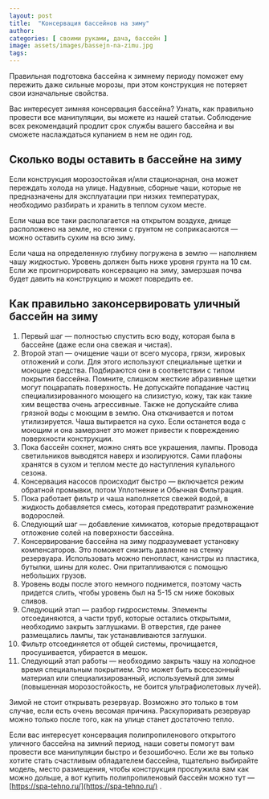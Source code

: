 ```yaml
---
layout: post
title:  "Консервация бассейнов на зиму"
author: 
categories: [ своими руками, дача, бассейн ]
image: assets/images/bassejn-na-zimu.jpg
tags: 
---
```

Правильная подготовка бассейна к зимнему периоду поможет ему пережить даже сильные морозы, при этом конструкция не потеряет свои изначальные свойства. 

Вас интересует зимняя консервация бассейна? Узнать, как правильно провести все манипуляции, вы можете из нашей статьи. Соблюдение всех рекомендаций продлит срок службы вашего бассейна и вы сможете наслаждаться купанием в нем не один год.

## Сколько воды оставить в бассейне на зиму

Если конструкция морозостойкая и/или стационарная, она может переждать холода на улице. Надувные, сборные чаши, которые не предназначены для эксплуатации при низких температурах, необходимо разбирать и хранить в теплом сухом месте.

Если чаша все таки располагается на открытом воздухе, днище расположено на земле, но стенки с грунтом не соприкасаются — можно оставить сухим на всю зиму.

Если чаша на определенную глубину погружена в землю — наполняем чашу жидкостью. Уровень должен быть ниже уровня грунта на 10 см. Если же проигнорировать консервацию на зиму, замерзшая почва будет давить на конструкцию и может повредить ее.

## Как правильно законсервировать уличный бассейн на зиму

1. Первый шаг — полностью спустить всю воду, которая была в бассейне (даже если она свежая и чистая).
2. Второй этап — очищение чаши от всего мусора, грязи, жировых отложений и соли. Для этого используют специальные щетки и моющие средства. Подбираются они в соответствии с типом покрытия бассейна. Помните, слишком жесткие абразивные щетки могут поцарапать поверхность. Не допускайте попадание частиц специализированного моющего на слизистую, кожу, так как такие хим вещества очень агрессивные. Также не допускайте слива грязной воды с моющим в землю. Она откачивается и потом утилизируется. Чаша вытирается на сухо. Если останется вода с моющим и она замерзнет это может привести к повреждению поверхности конструкции.
3. Пока бассейн сохнет, можно снять все украшения, лампы. Провода светильников выводятся наверх и изолируются. Сами плафоны хранятся в сухом и теплом месте до наступления купального сезона.
4. Консервация насосов происходит быстро — включается режим обратной промывки, потом Уплотнение и Обычная Фильтрация.
5. Пока работает фильтр и чаша наполняется свежей водой, в жидкость добавляется смесь, которая предотвратит размножение водорослей.
6. Следующий шаг — добавление химикатов, которые предотвращают отложение солей на поверхности бассейна.
7. Консервирование бассейна на зиму подразумевает установку компенсаторов. Это поможет снизить давление на стенку резервуара. Использовать можно пенопласт, канистры из пластика, бутылки, шины для колес. Они притапливаются с помощью небольших грузов.
8. Уровень воды после этого немного поднимется, поэтому часть придется слить, чтобы уровень был на 5-15 см ниже боковых сливов.
9. Следующий этап — разбор гидросистемы. Элементы отсоединяются, а части труб, которые остались открытыми, необходимо закрыть заглушками. В отверстия, где ранее размещались лампы, так устанавливаются заглушки.
10. Фильтр отсоединяется от общей системы, прочищается, просушивается, убирается в мешок.
11. Следующий этап работы — необходимо закрыть чашу на холодное время специальным покрытием. Это может быть всесезонный материал или специализированный, используемый для зимы (повышенная морозостойкость, не боится ультрафиолетовых лучей).

Зимой не стоит открывать резервуар. Возможно это только в том случае, если есть очень весомая причина. Раскупоривать резервуар можно только после того, как на улице станет достаточно тепло.

Если вас интересует консервация полипропиленового открытого уличного бассейна на зимний период, наши советы помогут вам провести все манипуляции быстро и безошибочно. Если же вы только хотите стать счастливым обладателем бассейна, тщательно выбирайте модель, место размещения, чтобы конструкция прослужила вам как можно дольше, а вот купить полипропиленовый бассейн можно тут — [https://spa-tehno.ru/](https://spa-tehno.ru/) .
